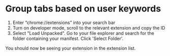 # Group tabs based on user keywords

1. Enter “chrome://extensions” into your search bar
2. Turn on developer mode, scroll to the relevant extension and copy the ID
3. Select "Load Unpacked". Go to your file explorer and search for the folder containing your manifest. Click 'Select Folder'. 

You should now be seeing your extension in the extension list.





